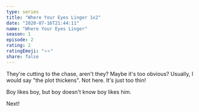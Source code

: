```yaml
---
type: series
title: "Where Your Eyes Linger 1x2"
date: "2020-07-16T21:44:11"
name: "Where Your Eyes Linger"
season: 1
episode: 2
rating: 2
ratingEmoji: "⭐️⭐️"
share: false
---
```


They're cutting to the chase, aren't they? Maybe it's too obvious? Usually, I would say "the plot thickens". Not here. It's just too thin!

Boy likes boy, but boy doesn't know boy likes him.

Next!
